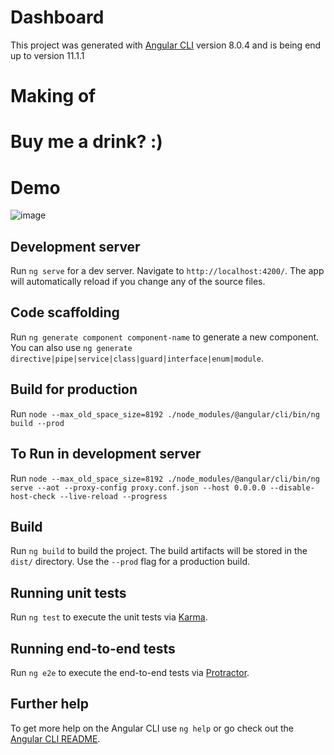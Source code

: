 # Dashboard

This project was generated with [Angular CLI](https://github.com/angular/angular-cli) version 8.0.4 and is being end up to version 11.1.1

# Making of

# Buy me a drink? :)

# Demo 

![image](https://user-images.githubusercontent.com/4992012/68629236-59dd8b00-04e3-11ea-85f1-cc42419d4949.png)



## Development server

Run `ng serve` for a dev server. Navigate to `http://localhost:4200/`. The app will automatically reload if you change any of the source files.

## Code scaffolding

Run `ng generate component component-name` to generate a new component. You can also use `ng generate directive|pipe|service|class|guard|interface|enum|module`.

## Build for production

Run `node --max_old_space_size=8192 ./node_modules/@angular/cli/bin/ng build --prod`

## To Run in development server
Run `node --max_old_space_size=8192 ./node_modules/@angular/cli/bin/ng serve --aot --proxy-config proxy.conf.json --host 0.0.0.0 --disable-host-check --live-reload --progress`

## Build

Run `ng build` to build the project. The build artifacts will be stored in the `dist/` directory. Use the `--prod` flag for a production build.

## Running unit tests

Run `ng test` to execute the unit tests via [Karma](https://karma-runner.github.io).

## Running end-to-end tests

Run `ng e2e` to execute the end-to-end tests via [Protractor](http://www.protractortest.org/).

## Further help

To get more help on the Angular CLI use `ng help` or go check out the [Angular CLI README](https://github.com/angular/angular-cli/blob/master/README.md).
